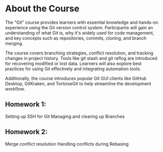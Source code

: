 # About the Course
The "Git" course provides learners with essential knowledge and hands-on experience using the Git version control system. Participants will gain an understanding of what Git is, why it's widely used for code management, and key concepts such as repositories, commits, cloning, and branch merging.

The course covers branching strategies, conflict resolution, and tracking changes in project history. Tools like git stash and git reflog are introduced for recovering modified or lost data. Learners will also explore best practices for using Git effectively and integrating automation tools.

Additionally, the course introduces popular Git GUI clients like GitHub Desktop, GitKraken, and TortoiseGit to help streamline the development workflow.

## Homework 1:
Setting up SSH for Git
Managing and clearing up Branches

## Homework 2:
Merge conflict resolution
Handling conflicts during Rebasing